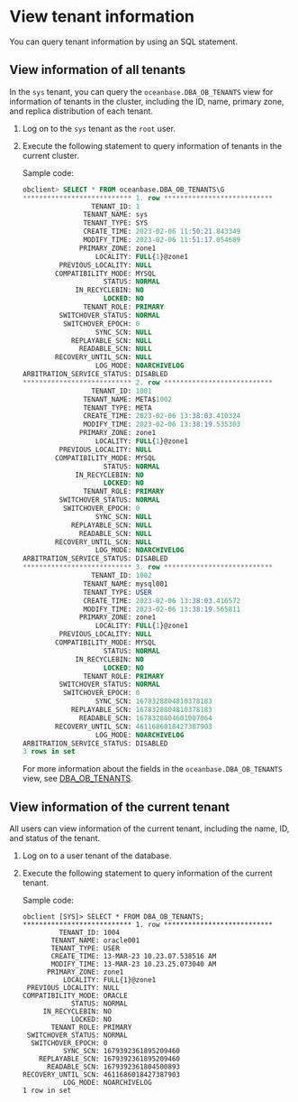 # View tenant information

You can query tenant information by using an SQL statement.

## View information of all tenants

In the `sys` tenant, you can query the `oceanbase.DBA_OB_TENANTS` view for information of tenants in the cluster, including the ID, name, primary zone, and replica distribution of each tenant.

1. Log on to the `sys` tenant as the `root` user.

2. Execute the following statement to query information of tenants in the current cluster.

   Sample code:

   ```sql
   obclient> SELECT * FROM oceanbase.DBA_OB_TENANTS\G
   *************************** 1. row ***************************
                    TENANT_ID: 1
                  TENANT_NAME: sys
                  TENANT_TYPE: SYS
                  CREATE_TIME: 2023-02-06 11:50:21.843349
                  MODIFY_TIME: 2023-02-06 11:51:17.054689
                 PRIMARY_ZONE: zone1
                     LOCALITY: FULL{1}@zone1
            PREVIOUS_LOCALITY: NULL
           COMPATIBILITY_MODE: MYSQL
                       STATUS: NORMAL
                IN_RECYCLEBIN: NO
                       LOCKED: NO
                  TENANT_ROLE: PRIMARY
            SWITCHOVER_STATUS: NORMAL
             SWITCHOVER_EPOCH: 0
                     SYNC_SCN: NULL
               REPLAYABLE_SCN: NULL
                 READABLE_SCN: NULL
           RECOVERY_UNTIL_SCN: NULL
                     LOG_MODE: NOARCHIVELOG
   ARBITRATION_SERVICE_STATUS: DISABLED
   *************************** 2. row ***************************
                    TENANT_ID: 1001
                  TENANT_NAME: META$1002
                  TENANT_TYPE: META
                  CREATE_TIME: 2023-02-06 13:38:03.410324
                  MODIFY_TIME: 2023-02-06 13:38:19.535303
                 PRIMARY_ZONE: zone1
                     LOCALITY: FULL{1}@zone1
            PREVIOUS_LOCALITY: NULL
           COMPATIBILITY_MODE: MYSQL
                       STATUS: NORMAL
                IN_RECYCLEBIN: NO
                       LOCKED: NO
                  TENANT_ROLE: PRIMARY
            SWITCHOVER_STATUS: NORMAL
             SWITCHOVER_EPOCH: 0
                     SYNC_SCN: NULL
               REPLAYABLE_SCN: NULL
                 READABLE_SCN: NULL
           RECOVERY_UNTIL_SCN: NULL
                     LOG_MODE: NOARCHIVELOG
   ARBITRATION_SERVICE_STATUS: DISABLED
   *************************** 3. row ***************************
                    TENANT_ID: 1002
                  TENANT_NAME: mysql001
                  TENANT_TYPE: USER
                  CREATE_TIME: 2023-02-06 13:38:03.416572
                  MODIFY_TIME: 2023-02-06 13:38:19.565811
                 PRIMARY_ZONE: zone1
                     LOCALITY: FULL{1}@zone1
            PREVIOUS_LOCALITY: NULL
           COMPATIBILITY_MODE: MYSQL
                       STATUS: NORMAL
                IN_RECYCLEBIN: NO
                       LOCKED: NO
                  TENANT_ROLE: PRIMARY
            SWITCHOVER_STATUS: NORMAL
             SWITCHOVER_EPOCH: 0
                     SYNC_SCN: 1678328804810378183
               REPLAYABLE_SCN: 1678328804810378183
                 READABLE_SCN: 1678328804601007064
           RECOVERY_UNTIL_SCN: 4611686018427387903
                     LOG_MODE: NOARCHIVELOG
   ARBITRATION_SERVICE_STATUS: DISABLED
   3 rows in set
   ```

   For more information about the fields in the `oceanbase.DBA_OB_TENANTS` view, see [DBA_OB_TENANTS](../../../5.system-reference/4.system-overview-of-mysql-mode/2.dictionary-view-of-mysql-mode/58.oceanbase-dba_ob_tenants-of-mysql-mode.md).

## View information of the current tenant

All users can view information of the current tenant, including the name, ID, and status of the tenant.

1. Log on to a user tenant of the database.

2. Execute the following statement to query information of the current tenant.

   Sample code:

   ```shell
   obclient [SYS]> SELECT * FROM DBA_OB_TENANTS;
   *************************** 1. row ***************************
            TENANT_ID: 1004
          TENANT_NAME: oracle001
          TENANT_TYPE: USER
          CREATE_TIME: 13-MAR-23 10.23.07.538516 AM
          MODIFY_TIME: 13-MAR-23 10.23.25.073040 AM
         PRIMARY_ZONE: zone1
             LOCALITY: FULL{1}@zone1
    PREVIOUS_LOCALITY: NULL
   COMPATIBILITY_MODE: ORACLE
               STATUS: NORMAL
        IN_RECYCLEBIN: NO
               LOCKED: NO
          TENANT_ROLE: PRIMARY
    SWITCHOVER_STATUS: NORMAL
     SWITCHOVER_EPOCH: 0
             SYNC_SCN: 1679392361895209460
       REPLAYABLE_SCN: 1679392361895209460
         READABLE_SCN: 1679392361804500893
   RECOVERY_UNTIL_SCN: 4611686018427387903
             LOG_MODE: NOARCHIVELOG
   1 row in set
   ```
